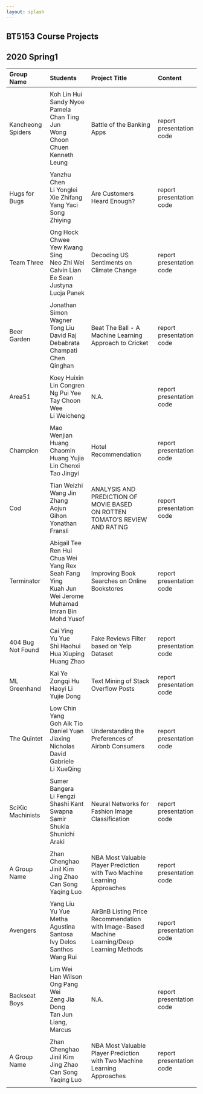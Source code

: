 ```yaml
---
layout: splash
---
```

## BT5153 Course Projects

## 2020 Spring1

| Group Name | Students | Project Title | Content |
| :-------    | :-------    | :-------     | :------- |
|  | | | |
| Kancheong Spiders  | Koh Lin Hui <br /> Sandy Nyoe <br /> Pamela Chan Ting Jun <br />  Wong Choon Chuen <br /> Kenneth Leung|   Battle of the Banking Apps     |report <br /> presentation <br /> code <br />|
|  | | | |
| Hugs for Bugs | Yanzhu Chen <br /> Li Yonglei <br /> Xie Zhifang <br /> Yang Yaci <br /> Song Zhiying|  Are Customers Heard Enough? |report <br /> presentation <br /> code <br />|
|  | | | |
| Team Three  | Ong Hock Chwee <br /> Yew Kwang Sing <br /> Neo Zhi Wei <br /> Calvin Lian Ee Sean <br /> Justyna Lucja Panek |   Decoding US Sentiments on Climate Change    |report <br /> presentation <br /> code <br />|
|  | | | |
| Beer Garden  | Jonathan Simon Wagner <br /> Tong Liu <br /> David Raj <br /> Debabrata Champati <br /> Chen Qinghan|   Beat The Ball - A Machine Learning Approach to Cricket     |report <br /> presentation <br /> code <br />|
|  | | | |
| Area51  | Koey Huixin <br /> Lin Congren <br /> Ng Pui Yee <br /> Tay Choon Wee <br /> Li Weicheng|   N.A.     |report <br /> presentation <br /> code <br />|
|  | | | |
| Champion  | Mao Wenjian <br /> Huang Chaomin <br /> Huang Yujia <br /> Lin Chenxi <br /> Tao Jingyi| Hotel Recommendation |report <br /> presentation <br /> code <br />|
|  | | | |
| Cod  | Tian Weizhi <br /> Wang Jin <br /> Zhang Aojun <br /> Gihon Yonathan Fransli| ANALYSIS AND PREDICTION OF MOVIE BASED <br /> ON ROTTEN TOMATO’S REVIEW AND RATING | report <br /> presentation <br /> code <br />|
|  | | | |
| Terminator  | Abigail Tee Ren Hui <br /> Chua Wei Yang Rex <br /> Seah Fang Ying <br /> Kuah Jun Wei Jerome <br /> Muhamad Imran Bin Mohd Yusof| Improving Book Searches on Online Bookstores |report <br /> presentation <br /> code <br />|
|  | | | |
| 404 Bug Not Found  | Cai Ying <br /> Yu Yue <br /> Shi Haohui <br /> Hua Xiuping <br /> Huang Zhao|  Fake Reviews Filter based on Yelp Dataset |report <br /> presentation <br /> code <br />|
|  | | | |
| ML Greenhand | Kai Ye <br /> Zongqi Hu <br /> Haoyi Li <br /> Yujie Dong |  Text Mining of Stack Overflow Posts |report <br /> presentation <br /> code <br />|
|  | | | |
| The Quintet | Low Chin Yang <br /> Goh Aik Tio <br /> Daniel Yuan Jiaxing <br /> Nicholas David Gabriele <br /> Li XueQing |  Understanding the Preferences of Airbnb Consumers |report <br /> presentation <br /> code <br />|
|  | | | |
| SciKic Machinists | Sumer Bangera <br /> Li Fengzi <br /> Shashi Kant <br /> Swapna Samir Shukla <br /> Shunichi Araki |  Neural Networks for Fashion Image Classification |report <br /> presentation <br /> code <br />|
|  | | | |
| A Group Name | Zhan Chenghao <br /> Jinil Kim <br /> Jing Zhao <br /> Can Song <br /> Yaqing Luo |  NBA Most Valuable Player Prediction <br /> with Two Machine Learning Approaches |report <br /> presentation <br /> code <br />|
|  | | | |
| Avengers | Yang Liu <br /> Yu Yue <br /> Metha Agustina Santosa <br /> Ivy Delos Santhos <br /> Wang Rui |  AirBnB Listing Price Recommendation <br /> with Image-Based Machine Learning/Deep Learning Methods |report <br /> presentation <br /> code <br />|
|  | | | |
| Backseat Boys | Lim Wei Han Wilson <br /> Ong Pang Wei <br /> Zeng Jia Dong <br /> Tan Jun Liang, Marcus |  N.A. |report <br /> presentation <br /> code <br />|
|  | | | |
| A Group Name | Zhan Chenghao <br /> Jinil Kim <br /> Jing Zhao <br /> Can Song <br /> Yaqing Luo |  NBA Most Valuable Player Prediction <br /> with Two Machine Learning Approaches |report <br /> presentation <br /> code <br />|
|  | | | |
